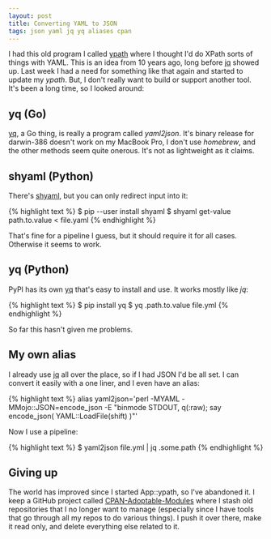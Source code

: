 ```yaml
---
layout: post
title: Converting YAML to JSON
tags: json yaml jq yq aliases cpan
---
```


I had this old program I called
[ypath](https://metacpan.org/module/App::ypath) where I thought I'd do
XPath sorts of things with YAML. This is an idea from 10 years ago,
long before [jq](https://stedolan.github.io/jq/) showed up. Last week
I had a need for something like that again and started to update my
*ypath*. But, I don't really want to build or support another tool.
It's been a long time, so I looked around:

## yq (Go)

[yq](https://github.com/mikefarah/yq), a Go thing, is really a program
called *yaml2json*. It's binary release for darwin-386 doesn't work on
my MacBook Pro, I don't use *homebrew*, and the other methods seem
quite onerous. It's not as lightweight as it claims.

## shyaml (Python)

There's [shyaml](https://github.com/0k/shyaml), but you can only
redirect input into it:

{% highlight text %}
$ pip --user install shyaml
$ shyaml get-value path.to.value < file.yaml
{% endhighlight %}

That's fine for a pipeline I guess, but it should require it for all
cases. Otherwise it seems to work.

## yq (Python)

PyPl has its own [yq](https://pypi.org/project/yq/) that's easy to
install and use. It works mostly like *jq*:

{% highlight text %}
$ pip install yq
$ yq .path.to.value file.yml
{% endhighlight %}

So far this hasn't given me problems.

## My own alias

I already use [jq](https://stedolan.github.io/jq/) all over the place,
so if I had JSON I'd be all set. I can convert it easily with a one
liner, and I even have an alias:

{% highlight text %}
alias yaml2json='perl -MYAML -MMojo::JSON=encode_json -E "binmode STDOUT, q(:raw); say encode_json( YAML::LoadFile(shift) )"'

Now I use a pipeline:

{% highlight text %}
$ yaml2json file.yml | jq .some.path
{% endhighlight %}

## Giving up

The world has improved since I started App::ypath, so I've abandoned
it. I keep a GitHub project called
[CPAN-Adoptable-Modules](https://github.com/CPAN-Adoptable-Modules)
where I stash old repositories that I no longer want to manage
(especially since I have tools that go through all my repos to do
various things). I push it over there, make it read only, and delete
everything else related to it.
